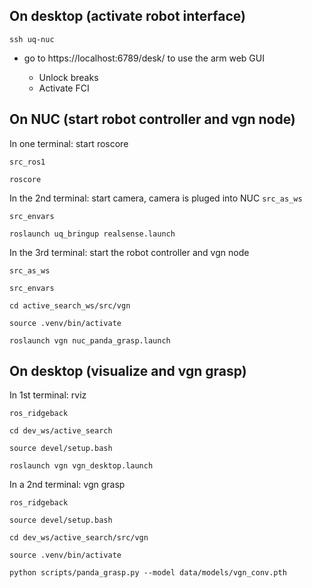 ## On desktop (activate robot interface)

`ssh uq-nuc`

* go to https://localhost:6789/desk/ to use the arm web GUI

    * Unlock breaks
    * Activate FCI

## On NUC (start robot controller and vgn node)

In one terminal: start roscore

`src_ros1`

`roscore`

In the 2nd terminal: start camera, camera is pluged into NUC
`src_as_ws`

`src_envars`

`roslaunch uq_bringup realsense.launch`

In the 3rd terminal: start the robot controller and vgn node

`src_as_ws`

`src_envars`

`cd active_search_ws/src/vgn`

`source .venv/bin/activate`

`roslaunch vgn nuc_panda_grasp.launch` 

## On desktop (visualize and vgn grasp)

In 1st terminal: rviz

`ros_ridgeback`

`cd dev_ws/active_search`

`source devel/setup.bash`

`roslaunch vgn vgn_desktop.launch`

In a 2nd terminal: vgn grasp

`ros_ridgeback`

`source devel/setup.bash`

`cd dev_ws/active_search/src/vgn`

`source .venv/bin/activate`

`python scripts/panda_grasp.py --model data/models/vgn_conv.pth`